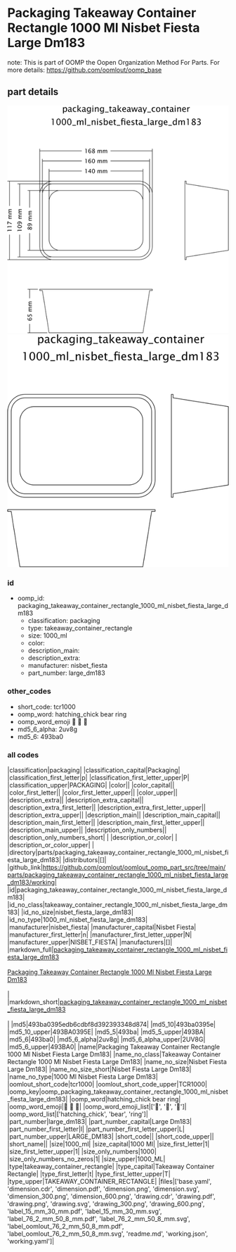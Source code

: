 # Packaging Takeaway Container Rectangle 1000 Ml Nisbet Fiesta Large Dm183  

note: This is part of OOMP the Oopen Organization Method For Parts. For more details: https://github.com/oomlout/oomp_base

##  part details

[![](dimension_600.png)](dimension.png)
[![](drawing_600.png)](drawing.png)




### id
* oomp_id: packaging_takeaway_container_rectangle_1000_ml_nisbet_fiesta_large_dm183
  * classification: packaging
  * type: takeaway_container_rectangle
  * size: 1000_ml
  * color: 
  * description_main: 
  * description_extra: 
  * manufacturer: nisbet_fiesta
  * part_number: large_dm183

### other_codes
* short_code: tcr1000
* oomp_word: hatching_chick bear ring
* oomp_word_emoji :hatching_chick: :bear: :ring:
* md5_6_alpha: 2uv8g
* md5_6: 493ba0

### all codes 
|classification|packaging|
|classification_capital|Packaging|
|classification_first_letter|p|
|classification_first_letter_upper|P|
|classification_upper|PACKAGING|
|color||
|color_capital||
|color_first_letter||
|color_first_letter_upper||
|color_upper||
|description_extra||
|description_extra_capital||
|description_extra_first_letter||
|description_extra_first_letter_upper||
|description_extra_upper||
|description_main||
|description_main_capital||
|description_main_first_letter||
|description_main_first_letter_upper||
|description_main_upper||
|description_only_numbers||
|description_only_numbers_short| |
|description_or_color| |
|description_or_color_upper| |
|directory|parts/packaging_takeaway_container_rectangle_1000_ml_nisbet_fiesta_large_dm183|
|distributors|[]|
|github_link|https://github.com/oomlout/oomlout_oomp_part_src/tree/main/parts/packaging_takeaway_container_rectangle_1000_ml_nisbet_fiesta_large_dm183/working|
|id|packaging_takeaway_container_rectangle_1000_ml_nisbet_fiesta_large_dm183|
|id_no_class|takeaway_container_rectangle_1000_ml_nisbet_fiesta_large_dm183|
|id_no_size|nisbet_fiesta_large_dm183|
|id_no_type|1000_ml_nisbet_fiesta_large_dm183|
|manufacturer|nisbet_fiesta|
|manufacturer_capital|Nisbet Fiesta|
|manufacturer_first_letter|n|
|manufacturer_first_letter_upper|N|
|manufacturer_upper|NISBET_FIESTA|
|manufacturers|[]|
|markdown_full|[packaging_takeaway_container_rectangle_1000_ml_nisbet_fiesta_large_dm183](https://github.com/oomlout/oomlout_oomp_part_src/tree/main/parts/packaging_takeaway_container_rectangle_1000_ml_nisbet_fiesta_large_dm183/working)<br>[](https://github.com/oomlout/oomlout_oomp_part_src/tree/main/parts/packaging_takeaway_container_rectangle_1000_ml_nisbet_fiesta_large_dm183/working)<br>[Packaging Takeaway Container Rectangle 1000 Ml Nisbet Fiesta Large Dm183](https://github.com/oomlout/oomlout_oomp_part_src/tree/main/parts/packaging_takeaway_container_rectangle_1000_ml_nisbet_fiesta_large_dm183/working)<br><br>|
|markdown_short|[packaging_takeaway_container_rectangle_1000_ml_nisbet_fiesta_large_dm183](https://github.com/oomlout/oomlout_oomp_part_src/tree/main/parts/packaging_takeaway_container_rectangle_1000_ml_nisbet_fiesta_large_dm183/working)<br><br>|
|md5|493ba0395edb6cdbf8d392393348d874|
|md5_10|493ba0395e|
|md5_10_upper|493BA0395E|
|md5_5|493ba|
|md5_5_upper|493BA|
|md5_6|493ba0|
|md5_6_alpha|2uv8g|
|md5_6_alpha_upper|2UV8G|
|md5_6_upper|493BA0|
|name|Packaging Takeaway Container Rectangle 1000 Ml Nisbet Fiesta Large Dm183|
|name_no_class|Takeaway Container Rectangle 1000 Ml Nisbet Fiesta Large Dm183|
|name_no_size|Nisbet Fiesta Large Dm183|
|name_no_size_short|Nisbet Fiesta Large Dm183|
|name_no_type|1000 Ml Nisbet Fiesta Large Dm183|
|oomlout_short_code|tcr1000|
|oomlout_short_code_upper|TCR1000|
|oomp_key|oomp_packaging_takeaway_container_rectangle_1000_ml_nisbet_fiesta_large_dm183|
|oomp_word|hatching_chick bear ring|
|oomp_word_emoji|:hatching_chick: :bear: :ring:|
|oomp_word_emoji_list|[':hatching_chick:', ':bear:', ':ring:']|
|oomp_word_list|['hatching_chick', 'bear', 'ring']|
|part_number|large_dm183|
|part_number_capital|Large Dm183|
|part_number_first_letter|l|
|part_number_first_letter_upper|L|
|part_number_upper|LARGE_DM183|
|short_code||
|short_code_upper||
|short_name||
|size|1000_ml|
|size_capital|1000 Ml|
|size_first_letter|1|
|size_first_letter_upper|1|
|size_only_numbers|1000|
|size_only_numbers_no_zeros|1|
|size_upper|1000_ML|
|type|takeaway_container_rectangle|
|type_capital|Takeaway Container Rectangle|
|type_first_letter|t|
|type_first_letter_upper|T|
|type_upper|TAKEAWAY_CONTAINER_RECTANGLE|
|files|['base.yaml', 'dimension.cdr', 'dimension.pdf', 'dimension.png', 'dimension.svg', 'dimension_300.png', 'dimension_600.png', 'drawing.cdr', 'drawing.pdf', 'drawing.png', 'drawing.svg', 'drawing_300.png', 'drawing_600.png', 'label_15_mm_30_mm.pdf', 'label_15_mm_30_mm.svg', 'label_76_2_mm_50_8_mm.pdf', 'label_76_2_mm_50_8_mm.svg', 'label_oomlout_76_2_mm_50_8_mm.pdf', 'label_oomlout_76_2_mm_50_8_mm.svg', 'readme.md', 'working.json', 'working.yaml']|
